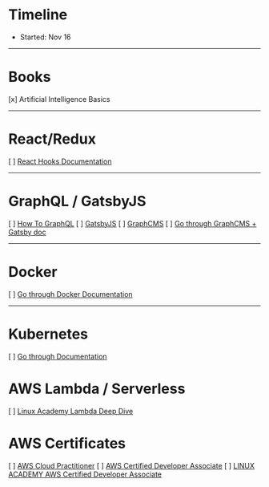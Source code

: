 # Timeline
- Started: Nov 16

---
# Books
[x] Artificial Intelligence Basics

---
# React/Redux
[ ] [React Hooks Documentation](https://reactjs.org/docs/hooks-intro.html)

---
# GraphQL / GatsbyJS
[ ] [How To GraphQL](https://www.howtographql.com/)
[ ] [GatsbyJS](https://www.gatsbyjs.org/)
[ ] [GraphCMS](https://graphcms.com/)
[ ] [Go through GraphCMS + Gatsby doc](https://graphcms.com/docs/tutorials/gatsby-and-graphcms/)

---
# Docker
[ ] [Go through Docker Documentation](https://docs.docker.com/)

---
# Kubernetes
[ ] [Go through Documentation](https://kubernetes.io/docs/home/)

# AWS Lambda / Serverless
[ ] [Linux Academy Lambda Deep Dive](https://linuxacademy.com/cp/modules/view/id/204)

# AWS Certificates
[ ] [AWS Cloud Practitioner](https://www.aws.training/Details/Curriculum?id=32442)
[ ] [AWS Certified Developer Associate](https://aws.amazon.com/ko/certification/certified-developer-associate/)
[ ] [LINUX ACADEMY AWS Certified Developer Associate](https://linuxacademy.com/cp/modules/view/id/181)
